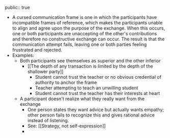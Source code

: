 public:: true

- A cursed communication frame is one in which the participants have incompatible frames of reference, which makes the participants unable to align and agree upon the purpose of the exchange. When this occurs, one or both participants are unaccepting of the other's contributions and therefore no constructive exchange can occur. The result is that the communication attempt fails, leaving one or both parties feeling frustrated and rejected.
- Examples:
	- Both participants see themselves as superior and the other inferior
		- [[The depth of any transaction is limited by the depth of the shallower party]]
			- Student cannot trust the teacher or no obvious credential of authority to anchor the frame
			- Teacher attempting to teach an unwilling student
			- Student cannot trust the teacher has their interests at heart
	- A participant doesn't realize what they really want from the exchange
		- One person states they want advice but actually wants empathy; other person fails to recognize this and gives rational advice instead of listening.
		- See: [[Strategy, not self-expression]]
		-